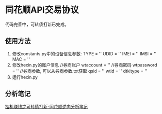 # 同花顺API交易协议 
代码完善中，可转债打新已完成。
## 使用方法
1. 修改constants.py中的设备信息参数:
TYPE = ''
UDID = ''
IMEI = ''
IMSI = ''
MAC = ''
2. 修改hexin.py的账户信息
//券商账户
wtaccount = ''
//券商密码
wtpassword = ''
//券商参数, 可以从券商参数.txt获取
qsid = ''
wtid = ''
dtkltype = ''
3. 运行hexin.py
## 分析笔记
[挂机赚钱之可转债打新-同花顺逆向分析笔记](https://github.com/limitget/10jqka-API/blob/master/document/%E6%8C%82%E6%9C%BA%E8%B5%9A%E9%92%B1%E4%B9%8B%E5%8F%AF%E8%BD%AC%E5%80%BA%E6%89%93%E6%96%B0-%E5%90%8C%E8%8A%B1%E9%A1%BA%E9%80%86%E5%90%91%E5%88%86%E6%9E%90%E7%AC%94%E8%AE%B0.md)



